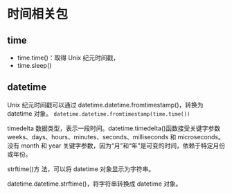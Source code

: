 # 时间相关包

## time

- time.time()：取得 Unix 纪元时间戳，
- time.sleep()

## datetime

Unix 纪元时间戳可以通过 datetime.datetime.fromtimestamp()，转换为 datetime 对象。
`datetime.datetime.fromtimestamp(time.time())`

timedelta 数据类型，表示一段时间。datetime.timedelta()函数接受关键字参数 weeks、days、hours、minutes、seconds、milliseconds 和 microseconds。 没有 month 和 year 关键字参数，因为“月”和“年”是可变的时间，依赖于特定月份或年份。

strftime()方 法，可以将 datetime 对象显示为字符串。

datetime.datetime.strftime()，将字符串转换成 datetime 对象。